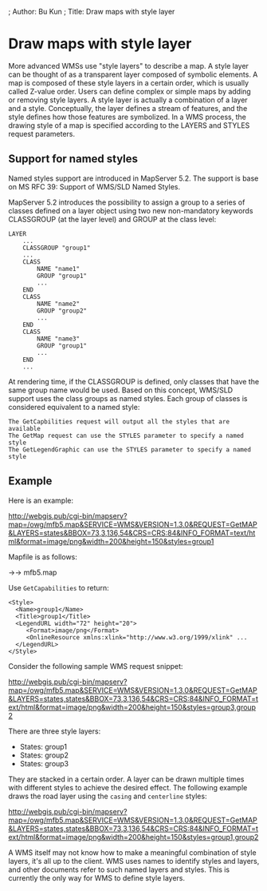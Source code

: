 ; Author: Bu Kun
; Title: Draw maps with style layer



# Draw maps with style layer


More advanced WMSs use "style layers" to describe a map. A style layer can be thought of as a transparent layer composed of symbolic elements.
A map is composed of these style layers in a certain order, which is usually called Z-value order. Users can define complex or simple maps by adding or removing style layers. A style layer is actually a combination of a layer and a style. Conceptually, the layer defines a stream of features, and the style defines how those features are symbolized.
In a WMS process, the drawing style of a map is specified according to the LAYERS and STYLES request parameters.

## Support for named styles

Named styles support are introduced in MapServer 5.2.
The support is base on MS RFC 39: Support of WMS/SLD Named Styles.

MapServer 5.2 introduces the possibility to assign a group to a series of classes defined on a layer object 
using two new non-mandatory keywords CLASSGROUP (at the layer level) and GROUP at the class level:


    LAYER
        ...
        CLASSGROUP "group1"
        ...
        CLASS
            NAME "name1"
            GROUP "group1"
            ...
        END
        CLASS
            NAME "name2"
            GROUP "group2"
            ...
        END
        CLASS
            NAME "name3"
            GROUP "group1"
            ...
        END
        ...

At rendering time, if the CLASSGROUP is defined, only classes that have the same group name would be used. 
Based on this concept, WMS/SLD support uses the class groups as named styles. Each group of classes is considered equivalent to a named style:

    The GetCapbilities request will output all the styles that are available
    The GetMap request can use the STYLES parameter to specify a named style
    The GetLegendGraphic can use the STYLES parameter to specify a named style



## Example


Here is an example:

http://webgis.pub/cgi-bin/mapserv?map=/owg/mfb5.map&SERVICE=WMS&VERSION=1.3.0&REQUEST=GetMAP&LAYERS=states&BBOX=73,3,136,54&CRS=CRS:84&INFO_FORMAT=text/html&format=image/png&width=200&height=150&styles=group1

Mapfile is as follows:

->-> mfb5.map

Use ``GetCapabilities`` to return:



    <Style>
      <Name>group1</Name>
      <Title>group1</Title>
      <LegendURL width="72" height="20">
         <Format>image/png</Format>
         <OnlineResource xmlns:xlink="http://www.w3.org/1999/xlink" ...
      </LegendURL>
    </Style>



Consider the following sample WMS request snippet:

http://webgis.pub/cgi-bin/mapserv?map=/owg/mfb5.map&SERVICE=WMS&VERSION=1.3.0&REQUEST=GetMAP&LAYERS=states,states&BBOX=73,3,136,54&CRS=CRS:84&INFO_FORMAT=text/html&format=image/png&width=200&height=150&styles=group3,group2

There are three style layers:

- States: group1
- States: group2
- States: group3


They are stacked in a certain order. A layer can be drawn multiple times with different styles to achieve the desired effect. The following example draws the road layer using the ``casing`` and ``centerline`` styles:

http://webgis.pub/cgi-bin/mapserv?map=/owg/mfb5.map&SERVICE=WMS&VERSION=1.3.0&REQUEST=GetMAP&LAYERS=states,states&BBOX=73,3,136,54&CRS=CRS:84&INFO_FORMAT=text/html&format=image/png&width=200&height=150&styles=group1,group2

A WMS itself may not know how to make a meaningful combination of style layers, it's all up to the client. WMS uses names to identify styles and layers, and other documents refer to such named layers and styles. This is currently the only way for WMS to define style layers.
